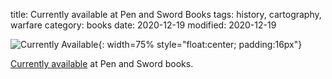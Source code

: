 title: Currently available at Pen and Sword Books
tags: history, cartography, warfare
category: books
date:  2020-12-19
modified: 2020-12-19

![Currently Available]({static}/images/PenAndSword.png){: width=75% style="float:center; padding:16px"}


[Currently available](https://www.pen-and-sword.co.uk/John-Cairns/a/7) at Pen and Sword books.
